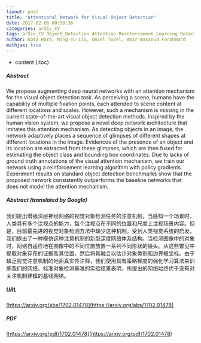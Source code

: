 ```yaml
---
layout: post
title: "Attentional Network for Visual Object Detection"
date: 2017-02-06 00:50:36
categories: arXiv_CV
tags: arXiv_CV Object_Detection Attention Reinforcement_Learning Detection
author: Kota Hara, Ming-Yu Liu, Oncel Tuzel, Amir-massoud Farahmand
mathjax: true
---
```


* content
{:toc}

##### Abstract
We propose augmenting deep neural networks with an attention mechanism for the visual object detection task. As perceiving a scene, humans have the capability of multiple fixation points, each attended to scene content at different locations and scales. However, such a mechanism is missing in the current state-of-the-art visual object detection methods. Inspired by the human vision system, we propose a novel deep network architecture that imitates this attention mechanism. As detecting objects in an image, the network adaptively places a sequence of glimpses of different shapes at different locations in the image. Evidences of the presence of an object and its location are extracted from these glimpses, which are then fused for estimating the object class and bounding box coordinates. Due to lacks of ground truth annotations of the visual attention mechanism, we train our network using a reinforcement learning algorithm with policy gradients. Experiment results on standard object detection benchmarks show that the proposed network consistently outperforms the baseline networks that does not model the attention mechanism.

##### Abstract (translated by Google)
我们提出增强深层神经网络的视觉对象检测任务的注意机制。当感知一个场景时，人类具有多个注视点的能力，每个注视点在不同的位置和尺度上注视场景内容。但是，目前最先进的视觉对象检测方法中缺少这种机制。受到人类视觉系统的启发，我们提出了一种模仿这种注意机制的新型深度网络体系结构。当检测图像中的对象时，网络自适应地在图像中的不同位置放置一系列不同形状的镜头。从这些瞥见中提取对象存在的证据及其位置，然后将其融合以估计对象类别和边界框坐标。由于缺乏视觉注意机制的地面真实性注释，我们使用具有策略梯度的强化学习算法来训练我们的网络。标准对象检测基准的实验结果表明，所提出的网络始终优于没有对关注机制建模的基线网络。

##### URL
[https://arxiv.org/abs/1702.01478](https://arxiv.org/abs/1702.01478)

##### PDF
[https://arxiv.org/pdf/1702.01478](https://arxiv.org/pdf/1702.01478)


